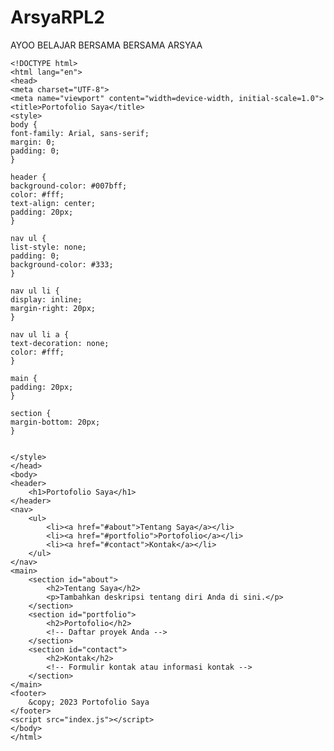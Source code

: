 # ArsyaRPL2
AYOO BELAJAR BERSAMA
BERSAMA ARSYAA








    <!DOCTYPE html>
    <html lang="en">
    <head>
    <meta charset="UTF-8">
    <meta name="viewport" content="width=device-width, initial-scale=1.0">
    <title>Portofolio Saya</title>
    <style>
    body {
    font-family: Arial, sans-serif;
    margin: 0;
    padding: 0;
    }

    header {
    background-color: #007bff;
    color: #fff;
    text-align: center;
    padding: 20px;
    }

    nav ul {
    list-style: none;
    padding: 0;
    background-color: #333;
    }

    nav ul li {
    display: inline;
    margin-right: 20px;
    }

    nav ul li a {
    text-decoration: none;
    color: #fff;
    }

    main {
    padding: 20px;
    }

    section {
    margin-bottom: 20px;
    }


    </style>
    </head>
    <body>
    <header>
        <h1>Portofolio Saya</h1>
    </header>
    <nav>
        <ul>
            <li><a href="#about">Tentang Saya</a></li>
            <li><a href="#portfolio">Portofolio</a></li>
            <li><a href="#contact">Kontak</a></li>
        </ul>
    </nav>
    <main>
        <section id="about">
            <h2>Tentang Saya</h2>
            <p>Tambahkan deskripsi tentang diri Anda di sini.</p>
        </section>
        <section id="portfolio">
            <h2>Portofolio</h2>
            <!-- Daftar proyek Anda -->
        </section>
        <section id="contact">
            <h2>Kontak</h2>
            <!-- Formulir kontak atau informasi kontak -->
        </section>
    </main>
    <footer>
        &copy; 2023 Portofolio Saya
    </footer>
    <script src="index.js"></script>
    </body>
    </html>

